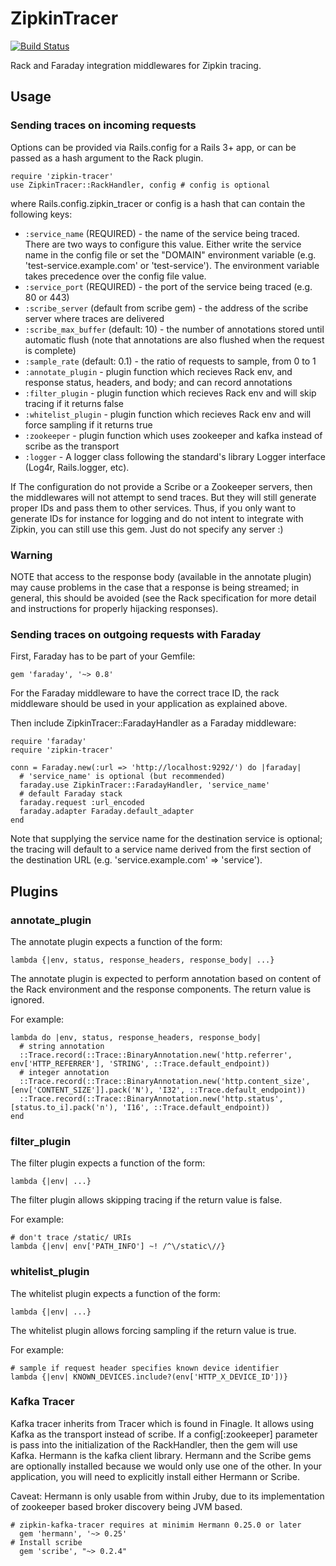 # ZipkinTracer

[![Build Status](https://api.travis-ci.org/openzipkin/zipkin-tracer.svg?branch=master)](https://travis-ci.org/openzipkin/zipkin-tracer)

Rack and Faraday integration middlewares for Zipkin tracing.

## Usage

### Sending traces on incoming requests

Options can be provided via Rails.config for a Rails 3+ app, or can be passed
as a hash argument to the Rack plugin.

    require 'zipkin-tracer'
    use ZipkinTracer::RackHandler, config # config is optional

where Rails.config.zipkin_tracer or config is a hash that can contain the following keys:

 * `:service_name` (REQUIRED) - the name of the service being traced. There are two ways to configure this
   value. Either write the service name in the config file or set the "DOMAIN"
   environment variable (e.g. 'test-service.example.com' or 'test-service'). The
   environment variable takes precedence over the config file value.
 * `:service_port` (REQUIRED) - the port of the service being traced (e.g. 80 or 443)
 * `:scribe_server` (default from scribe gem) - the address of the scribe server where traces are delivered
 * `:scribe_max_buffer` (default: 10) - the number of annotations stored until automatic flush
       (note that annotations are also flushed when the request is complete)
 * `:sample_rate` (default: 0.1) - the ratio of requests to sample, from 0 to 1
 * `:annotate_plugin` - plugin function which recieves Rack env, and
   response status, headers, and body; and can record annotations
 * `:filter_plugin` - plugin function which recieves Rack env and will skip tracing if it returns false
 * `:whitelist_plugin` - plugin function which recieves Rack env and will force sampling if it returns true
 * `:zookeeper` - plugin function which uses zookeeper and kafka instead of scribe as the transport
 * `:logger` - A logger class following the standard's library Logger interface (Log4r, Rails.logger, etc).


 If The configuration do not provide a Scribe or a Zookeeper servers, then the middlewares will not
 attempt to send traces. But they will still generate proper IDs and pass them to other services.
 Thus, if you only want to generate IDs for instance for logging and do not intent to integrate with Zipkin,
 you can still use this gem. Just do not specify any server :)


### Warning

NOTE that access to the response body (available in the annotate
plugin) may cause problems in the case that a response is being
streamed; in general, this should be avoided (see the Rack
specification for more detail and instructions for properly hijacking
responses).


### Sending traces on outgoing requests with Faraday

First, Faraday has to be part of your Gemfile:
```
gem 'faraday', '~> 0.8'
```

For the Faraday middleware to have the correct trace ID, the rack middleware should be used in your application as explained above.

Then include ZipkinTracer::FaradayHandler as a Faraday middleware:

    require 'faraday'
    require 'zipkin-tracer'

    conn = Faraday.new(:url => 'http://localhost:9292/') do |faraday|
      # 'service_name' is optional (but recommended)
      faraday.use ZipkinTracer::FaradayHandler, 'service_name'
      # default Faraday stack
      faraday.request :url_encoded
      faraday.adapter Faraday.default_adapter
    end

Note that supplying the service name for the destination service is
optional; the tracing will default to a service name derived from the
first section of the destination URL (e.g. 'service.example.com' =>
'service').


## Plugins

### annotate_plugin
The annotate plugin expects a function of the form:

    lambda {|env, status, response_headers, response_body| ...}

The annotate plugin is expected to perform annotation based on content
of the Rack environment and the response components. The return value
is ignored.

For example:

    lambda do |env, status, response_headers, response_body|
      # string annotation
      ::Trace.record(::Trace::BinaryAnnotation.new('http.referrer', env['HTTP_REFERRER'], 'STRING', ::Trace.default_endpoint))
      # integer annotation
      ::Trace.record(::Trace::BinaryAnnotation.new('http.content_size', [env['CONTENT_SIZE']].pack('N'), 'I32', ::Trace.default_endpoint))
      ::Trace.record(::Trace::BinaryAnnotation.new('http.status', [status.to_i].pack('n'), 'I16', ::Trace.default_endpoint))
    end

### filter_plugin
The filter plugin expects a function of the form:

    lambda {|env| ...}

The filter plugin allows skipping tracing if the return value is
false.

For example:

    # don't trace /static/ URIs
    lambda {|env| env['PATH_INFO'] ~! /^\/static\//}

### whitelist_plugin
The whitelist plugin expects a function of the form:

    lambda {|env| ...}

The whitelist plugin allows forcing sampling if the return value is
true.

For example:

    # sample if request header specifies known device identifier
    lambda {|env| KNOWN_DEVICES.include?(env['HTTP_X_DEVICE_ID'])}

### Kafka Tracer

Kafka tracer inherits from Tracer which is found in Finagle.  It allows using Kafka as
the transport instead of scribe.  If a config[:zookeeper] parameter is pass into the
initialization of the RackHandler, then the gem will use Kafka.  Hermann is the kafka
client library.  Hermann and the Scribe gems are optionally installed because we would
only use one of the other.  In your application, you will need to explicitly install
either Hermann or Scribe.

Caveat: Hermann is only usable from within Jruby, due to its implementation of zookeeper
based broker discovery being JVM based.

```
# zipkin-kafka-tracer requires at minimim Hermann 0.25.0 or later
  gem 'hermann', '~> 0.25'
# Install scribe
  gem 'scribe', "~> 0.2.4"
```
